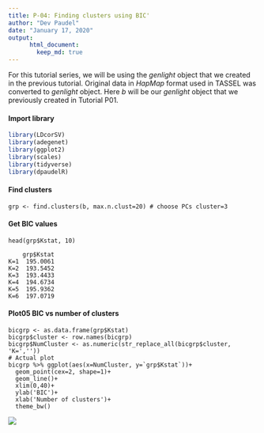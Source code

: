 ```yaml
---
title: P-04: Finding clusters using BIC'
author: "Dev Paudel"
date: "January 17, 2020"
output:
      html_document:
        keep_md: true
---
```

For this tutorial series, we will be using the _genlight_ object that we created in the previous tutorial. 
Original data in _HapMap_ format used in TASSEL was converted to _genlight_ object. 
Here _b_ will be our _genlight_ object that we previously created in Tutorial P01.

#### Import library

```r
library(LDcorSV)
library(adegenet)
library(ggplot2)
library(scales)
library(tidyverse)
library(dpaudelR)
```
#### Find clusters

```
grp <- find.clusters(b, max.n.clust=20) # choose PCs cluster=3
```

#### Get BIC values

```
head(grp$Kstat, 10)
```

```
    grp$Kstat
K=1  195.0061
K=2  193.5452
K=3  193.4433
K=4  194.6734
K=5  195.9362
K=6  197.0719
```

#### Plot05 BIC vs number of clusters ####

```
bicgrp <- as.data.frame(grp$Kstat)
bicgrp$cluster <- row.names(bicgrp)
bicgrp$NumCluster <- as.numeric(str_replace_all(bicgrp$cluster, 'K=',''))
# Actual plot
bicgrp %>% ggplot(aes(x=NumCluster, y=`grp$Kstat`))+
  geom_point(cex=2, shape=1)+
  geom_line()+
  xlim(0,40)+
  ylab('BIC')+
  xlab('Number of clusters')+
  theme_bw()
```
![](https://rbiology.github.io/rbiologyimages/p04_bic.png)<!-- -->
